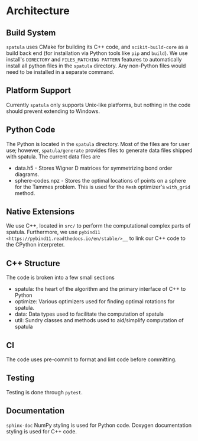 # Architecture
## Build System
`spatula` uses CMake for building its C++ code, and `scikit-build-core` as a build back end (for installation via Python tools like `pip` and `build`).
We use install's `DIRECTORY` and `FILES_MATCHING PATTERN` features to automatically install all python files in the `spatula` directory.
Any non-Python files would need to be installed in a separate command.

## Platform Support
Currently `spatula` only supports Unix-like platforms, but nothing in the code should prevent extending to Windows.

## Python Code
The Python is located in the `spatula` directory.
Most of the files are for user use; however, `spatula/generate` provides files to generate data files shipped with spatula.
The current data files are
* data.h5 - Stores Wigner D matrices for symmetrizing bond order diagrams.
* sphere-codes.npz - Stores the optimal locations of points on a sphere for the Tammes problem.
  This is used for the ``Mesh`` optimizer's ``with_grid`` method.

## Native Extensions
We use C++, located in `src/` to perform the computational complex parts of spatula.
Furthermore, we use `pybind11 <https://pybind11.readthedocs.io/en/stable/>__` to link our C++ code to the CPython interpreter.

## C++ Structure
The code is broken into a few small sections
- spatula: the heart of the algorithm and the primary interface of C++ to Python
- optimize: Various optimizers used for finding optimal rotations for spatula.
- data: Data types used to facilitate the computation of spatula
- util: Sundry classes and methods used to aid/simplify computation of spatula

## CI
The code uses pre-commit to format and lint code before committing.

## Testing
Testing is done through `pytest`.

## Documentation
`sphinx-doc` NumPy styling is used for Python code.
Doxygen documentation styling is used for C++ code.
